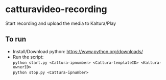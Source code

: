 # catturavideo-recording
Start recording and upload the media to Kaltura/Play

## To run
* Install/Download python:
https://www.python.org/downloads/
* Run the script:\
`python start.py <Cattura-ipnumber> <Cattura-templateID> <Kaltura-ownerID>`\
`python stop.py <Cattura-ipnumber>`
